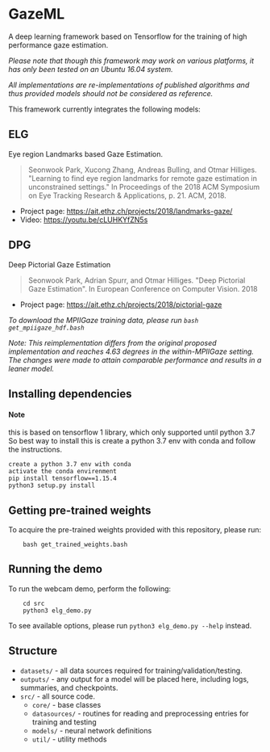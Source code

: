 # GazeML
A deep learning framework based on Tensorflow for the training of high performance gaze estimation.

*Please note that though this framework may work on various platforms, it has only been tested on an Ubuntu 16.04 system.*

*All implementations are re-implementations of published algorithms and thus provided models should not be considered as reference.*

This framework currently integrates the following models:

## ELG

Eye region Landmarks based Gaze Estimation.

> Seonwook Park, Xucong Zhang, Andreas Bulling, and Otmar Hilliges. "Learning to find eye region landmarks for remote gaze estimation in unconstrained settings." In Proceedings of the 2018 ACM Symposium on Eye Tracking Research & Applications, p. 21. ACM, 2018.

- Project page: https://ait.ethz.ch/projects/2018/landmarks-gaze/
- Video: https://youtu.be/cLUHKYfZN5s

## DPG

Deep Pictorial Gaze Estimation

> Seonwook Park, Adrian Spurr, and Otmar Hilliges. "Deep Pictorial Gaze Estimation". In European Conference on Computer Vision. 2018

- Project page: https://ait.ethz.ch/projects/2018/pictorial-gaze

*To download the MPIIGaze training data, please run `bash get_mpiigaze_hdf.bash`*

*Note: This reimplementation differs from the original proposed implementation and reaches 4.63 degrees in the within-MPIIGaze setting. The changes were made to attain comparable performance and results in a leaner model.*

## Installing dependencies

#### Note
this is based on tensorflow 1 library, which only supported until python 3.7
So best way to install this is create a python 3.7 env with conda and follow the instructions.

```
create a python 3.7 env with conda
activate the conda envirenment
pip install tensorflow==1.15.4
python3 setup.py install
```

## Getting pre-trained weights
To acquire the pre-trained weights provided with this repository, please run:
```
    bash get_trained_weights.bash
```

## Running the demo
To run the webcam demo, perform the following:
```
    cd src
    python3 elg_demo.py
```

To see available options, please run `python3 elg_demo.py --help` instead.

## Structure

* `datasets/` - all data sources required for training/validation/testing.
* `outputs/` - any output for a model will be placed here, including logs, summaries, and checkpoints.
* `src/` - all source code.
    * `core/` - base classes
    * `datasources/` - routines for reading and preprocessing entries for training and testing
    * `models/` - neural network definitions
    * `util/` - utility methods
